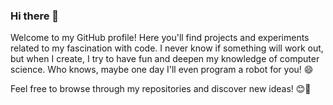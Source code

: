 ### Hi there 👋

Welcome to my GitHub profile! Here you'll find projects and experiments related to my fascination with code. I never know if something will work out, but when I create, I try to have fun and deepen my knowledge of computer science. Who knows, maybe one day I'll even program a robot for you! 😄

Feel free to browse through my repositories and discover new ideas! 😊🚀



<!--
<a href="https://app.daily.dev/szymonzych"><img src="https://api.daily.dev/devcards/v2/f7ZEPm99tMTbrCbJ7aiHJ.png?type=default&r=umo" width="196" alt="Szymon Zych's Dev Card"/></a>
**szymszaj/szymszaj** is a ✨ _special_ ✨ repository because its `README.md` (this file) appears on your GitHub profile.

Here are some ideas to get you started:

- 🔭 I’m currently working on ...
- 🌱 I’m currently learning the framework
- 👯 I’m looking to collaborate on ...
- 🤔 I’m looking for help with ...
- 💬 Ask me about ...
- 📫 How to reach me: ...
- 😄 Pronouns: ...
- ⚡ Fun fact: ...
-->
